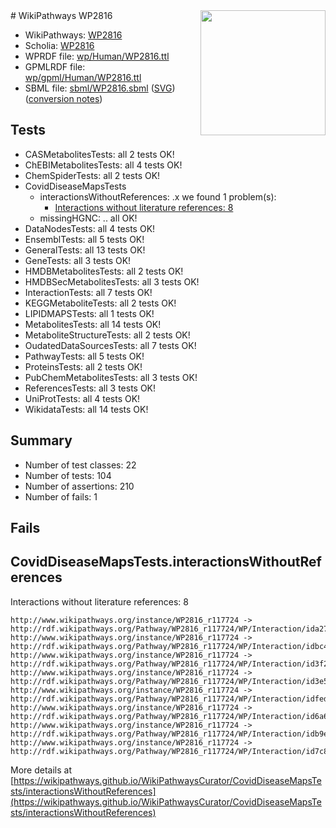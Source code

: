 <img style="float: right; width: 200px" src="../logo.png" />
# WikiPathways WP2816

* WikiPathways: [WP2816](https://identifiers.org/wikipathways:WP2816)
* Scholia: [WP2816](https://scholia.toolforge.org/wikipathways/WP2816)
* WPRDF file: [wp/Human/WP2816.ttl](../wp/Human/WP2816.ttl)
* GPMLRDF file: [wp/gpml/Human/WP2816.ttl](../wp/gpml/Human/WP2816.ttl)
* SBML file: [sbml/WP2816.sbml](../sbml/WP2816.sbml) ([SVG](../sbml/WP2816.svg)) ([conversion notes](../sbml/WP2816.txt))

## Tests
* CASMetabolitesTests: all 2 tests OK!
* ChEBIMetabolitesTests: all 4 tests OK!
* ChemSpiderTests: all 2 tests OK!
* CovidDiseaseMapsTests
    * interactionsWithoutReferences: .x we found 1 problem(s):
        * [Interactions without literature references: 8](#2e295936)
    * missingHGNC: .. all OK!
* DataNodesTests: all 4 tests OK!
* EnsemblTests: all 5 tests OK!
* GeneralTests: all 13 tests OK!
* GeneTests: all 3 tests OK!
* HMDBMetabolitesTests: all 2 tests OK!
* HMDBSecMetabolitesTests: all 3 tests OK!
* InteractionTests: all 7 tests OK!
* KEGGMetaboliteTests: all 2 tests OK!
* LIPIDMAPSTests: all 1 tests OK!
* MetabolitesTests: all 14 tests OK!
* MetaboliteStructureTests: all 2 tests OK!
* OudatedDataSourcesTests: all 7 tests OK!
* PathwayTests: all 5 tests OK!
* ProteinsTests: all 2 tests OK!
* PubChemMetabolitesTests: all 3 tests OK!
* ReferencesTests: all 3 tests OK!
* UniProtTests: all 4 tests OK!
* WikidataTests: all 14 tests OK!


## Summary

* Number of test classes: 22
* Number of tests: 104
* Number of assertions: 210
* Number of fails: 1

## Fails

<a name="2e295936" />

## CovidDiseaseMapsTests.interactionsWithoutReferences

Interactions without literature references: 8
```
http://www.wikipathways.org/instance/WP2816_r117724 -> http://rdf.wikipathways.org/Pathway/WP2816_r117724/WP/Interaction/ida2793a37
http://www.wikipathways.org/instance/WP2816_r117724 -> http://rdf.wikipathways.org/Pathway/WP2816_r117724/WP/Interaction/idbc4392ed
http://www.wikipathways.org/instance/WP2816_r117724 -> http://rdf.wikipathways.org/Pathway/WP2816_r117724/WP/Interaction/id3f269cae
http://www.wikipathways.org/instance/WP2816_r117724 -> http://rdf.wikipathways.org/Pathway/WP2816_r117724/WP/Interaction/id3e56aed
http://www.wikipathways.org/instance/WP2816_r117724 -> http://rdf.wikipathways.org/Pathway/WP2816_r117724/WP/Interaction/idfed6409
http://www.wikipathways.org/instance/WP2816_r117724 -> http://rdf.wikipathways.org/Pathway/WP2816_r117724/WP/Interaction/id6a66c32a
http://www.wikipathways.org/instance/WP2816_r117724 -> http://rdf.wikipathways.org/Pathway/WP2816_r117724/WP/Interaction/idb9efe33e
http://www.wikipathways.org/instance/WP2816_r117724 -> http://rdf.wikipathways.org/Pathway/WP2816_r117724/WP/Interaction/id7c8acb49
```

More details at [https://wikipathways.github.io/WikiPathwaysCurator/CovidDiseaseMapsTests/interactionsWithoutReferences](https://wikipathways.github.io/WikiPathwaysCurator/CovidDiseaseMapsTests/interactionsWithoutReferences)

